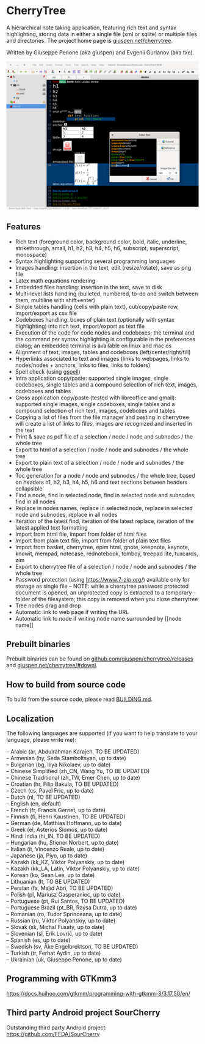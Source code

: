 # CherryTree
A hierarchical note taking application, featuring rich text and syntax highlighting, storing data in either a single file (xml or sqlite) or multiple files and directories.
The project home page is [giuspen.net/cherrytree](https://www.giuspen.net/cherrytree/).

Written by Giuseppe Penone (aka giuspen) and Evgenii Gurianov (aka txe).

![Cherrytree main window with text](docs/cherrytree-main_window_text.png)

## Features
- Rich text (foreground color, background color, bold, italic, underline, strikethrough, small, h1, h2, h3, h4, h5, h6, subscript, superscript, monospace)
- Syntax highlighting supporting several programming languages
- Images handling: insertion in the text, edit (resize/rotate), save as png file
- Latex math equations rendering
- Embedded files handling: insertion in the text, save to disk
- Multi-level lists handling (bulleted, numbered, to-do and switch between them, multiline with shift+enter)
- Simple tables handling (cells with plain text), cut/copy/paste row, import/export as csv file
- Codeboxes handling: boxes of plain text (optionally with syntax highlighting) into rich text, import/export as text file
- Execution of the code for code nodes and codeboxes; the terminal and the command per syntax highlighting is configurable in the preferences dialog; an embedded terminal is available on linux and mac os
- Alignment of text, images, tables and codeboxes (left/center/right/fill)
- Hyperlinks associated to text and images (links to webpages, links to nodes/nodes + anchors, links to files, links to folders)
- Spell check (using [gspell](https://gitlab.gnome.org/GNOME/gspell))
- Intra application copy/paste: supported single images, single codeboxes, single tables and a compound selection of rich text, images, codeboxes and tables
- Cross application copy/paste (tested with libreoffice and gmail): supported single images, single codeboxes, single tables and a compound selection of rich text, images, codeboxes and tables
- Copying a list of files from the file manager and pasting in cherrytree will create a list of links to files, images are recognized and inserted in the text
- Print & save as pdf file of a selection / node / node and subnodes / the whole tree
- Export to html of a selection / node / node and subnodes / the whole tree
- Export to plain text of a selection / node / node and subnodes / the whole tree
- Toc generation for a node / node and subnodes / the whole tree, based on headers h1, h2, h3, h4, h5, h6 and text sections between headers collapsible
- Find a node, find in selected node, find in selected node and subnodes, find in all nodes
- Replace in nodes names, replace in selected node, replace in selected node and subnodes, replace in all nodes
- Iteration of the latest find, iteration of the latest replace, iteration of the latest applied text formatting
- Import from html file, import from folder of html files
- Import from plain text file, import from folder of plain text files
- Import from basket, cherrytree, epim html, gnote, keepnote, keynote, knowit, mempad, notecase, rednotebook, tomboy, treepad lite, tuxcards, zim
- Export to cherrytree file of a selection / node / node and subnodes / the whole tree
- Password protection (using https://www.7-zip.org/) available only for storage as single file – NOTE: while a cherrytree password protected document is opened, an unprotected copy is extracted to a temporary -folder of the filesystem; this copy is removed when you close cherrytree
- Tree nodes drag and drop
- Automatic link to web page if writing the URL
- Automatic link to node if writing node name surrounded by [[node name]]

## Prebuilt binaries
Prebuilt binaries can be found on [github.com/giuspen/cherrytree/releases](https://github.com/giuspen/cherrytree/releases) and [giuspen.net/cherrytree/#downl](https://www.giuspen.net/cherrytree/#downl).

## How to build from source code
To build from the source code, please read [BUILDING.md](BUILDING.md).

## Localization
The following languages are supported (if you want to help translate to your language, please write me):

– Arabic (ar, Abdulrahman Karajeh, TO BE UPDATED)  
– Armenian (hy, Seda Stamboltsyan, up to date)  
– Bulgarian (bg, Iliya Nikolaev, up to date)  
– Chinese Simplified (zh_CN, Wang Yu, TO BE UPDATED)  
– Chinese Traditional (zh_TW, Emer Chen, up to date)  
– Croatian (hr, Filip Bakula, TO BE UPDATED)  
– Czech (cs, Pavel Fric, up to date)  
– Dutch (nl, TO BE UPDATED)  
– English (en, default)  
– French (fr, Francis Gernet, up to date)  
– Finnish (fi, Henri Kaustinen, TO BE UPDATED)  
– German (de, Matthias Hoffmann, up to date)  
– Greek (el, Asterios Siomos, up to date)  
– Hindi India (hi_IN, TO BE UPDATED)  
– Hungarian (hu, Stiener Norbert, up to date)  
– Italian (it, Vincenzo Reale, up to date)  
– Japanese (ja, Piyo, up to date)  
– Kazakh (kk_KZ, Viktor Polyanskiy, up to date)  
– Kazakh (kk_LA, Latin, Viktor Polyanskiy, up to date)  
– Korean (ko, Sean Lee, up to date)  
– Lithuanian (lt, TO BE UPDATED)  
– Persian (fa, Majid Abri, TO BE UPDATED)  
– Polish (pl, Mariusz Gasperaniec, up to date)  
– Portuguese (pt, Rui Santos, TO BE UPDATED)  
– Portuguese Brazil (pt_BR, Raysa Dutra, up to date)  
– Romanian (ro, Tudor Sprinceana, up to date)  
– Russian (ru, Viktor Polyanskiy, up to date)  
– Slovak (sk, Michal Fusatý, up to date)  
– Slovenian (sl, Erik Lovrič, up to date)  
– Spanish (es, up to date)  
– Swedish (sv, Åke Engelbrektson, TO BE UPDATED)  
– Turkish (tr, Ferhat Aydin, up to date)  
– Ukrainian (uk, Giuseppe Penone, up to date)  

## Programming with GTKmm3
https://docs.huihoo.com/gtkmm/programming-with-gtkmm-3/3.17.50/en/

## Third party Android project SourCherry
Outstanding third party Android project: https://github.com/FFDA/SourCherry

